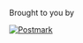<p>Brought to you by</p>
<a href="http://postmarkapp.com">
 <img src="http://assets.wildbit.com/postmark/misc/postmark.svg" alt="Postmark" style="vertical-align: text-top;">
</a>